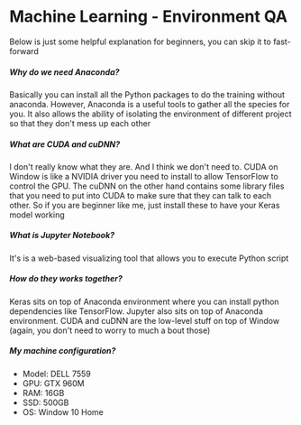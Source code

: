 # Machine Learning - Environment QA
Below is just some helpful explanation for beginners, you can skip it to fast-forward

##### Why do we need Anaconda?
Basically you can install all the Python packages to do the training without anaconda. 
However, Anaconda is a useful tools to gather all the species for you.
It also allows the ability of isolating the environment of different project so that they don't mess up each other

##### What are CUDA and cuDNN?
I don't really know what they are. And I think we don't need to. 
CUDA on Window is like a NVIDIA driver you need to install to allow TensorFlow to control the GPU.
The cuDNN on the other hand contains some library files that you need to put into CUDA 
to make sure that they can talk to each other.
So if you are beginner like me, just install these to have your Keras model working

##### What is Jupyter Notebook?
It's is a web-based visualizing tool that allows you to execute Python script

##### How do they works together?
Keras sits on top of Anaconda environment where you can install python dependencies like TensorFlow.
Jupyter also sits on top of Anaconda environment. 
CUDA and cuDNN are the low-level stuff on top of Window (again, you don't need to worry to much a bout those)

##### My machine configuration?
+ Model: DELL 7559
+ GPU: GTX 960M 
+ RAM: 16GB
+ SSD: 500GB
+ OS: Window 10 Home